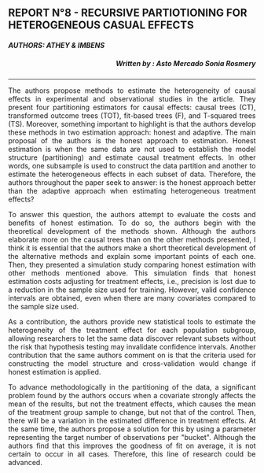 ## **REPORT N°8 - RECURSIVE PARTIOTIONING FOR HETEROGENEOUS CASUAL EFFECTS** ##

#### *AUTHORS: ATHEY & IMBENS*
##### <p style='text-align: right;'> Written by : Asto Mercado Sonia Rosmery

---
<p style='text-align: justify;'>The authors propose methods to estimate the heterogeneity of causal effects in experimental and observational studies in the article. They present four partitioning estimators for causal effects: causal trees (CT), transformed outcome trees (TOT), fit-based trees (F), and T-squared trees (TS). Moreover, something important to highlight is that the authors develop these methods in two estimation approach: honest and adaptive. The main proposal of the authors is the honest approach to estimation. Honest estimation is when the same data are not used to establish the model structure (partitioning) and estimate causal treatment effects. In other words, one subsample is used to construct the data partition and another to estimate the heterogeneous effects in each subset of data. Therefore, the authors throughout the paper seek to answer: is the honest approach better than the adaptive approach when estimating heterogeneous treatment effects?

<p style='text-align: justify;'>To answer this question, the authors attempt to evaluate the costs and benefits of honest estimation. To do so, the authors begin with the theoretical development of the methods shown. Although the authors elaborate more on the causal trees than on the other methods presented, I think it is essential that the authors make a short theoretical development of the alternative methods and explain some important points of each one. Then, they presented a simulation study comparing honest estimation with other methods mentioned above. This simulation finds that honest estimation costs adjusting for treatment effects, i.e., precision is lost due to a reduction in the sample size used for training. However, valid confidence intervals are obtained, even when there are many covariates compared to the sample size used.

<p style='text-align: justify;'>As a contribution, the authors provide new statistical tools to estimate the heterogeneity of the treatment effect for each population subgroup, allowing researchers to let the same data discover relevant subsets without the risk that hypothesis testing may invalidate confidence intervals. Another contribution that the same authors comment on is that the criteria used for constructing the model structure and cross-validation would change if honest estimation is applied.

<p style='text-align: justify;'>To advance methodologically in the partitioning of the data, a significant problem found by the authors occurs when a covariate strongly affects the mean of the results, but not the treatment effects, which causes the mean of the treatment group sample to change, but not that of the control. Then, there will be a variation in the estimated difference in treatment effects. At the same time, the authors propose a solution for this by using a parameter representing the target number of observations per "bucket". Although the authors find that this improves the goodness of fit on average, it is not certain to occur in all cases. Therefore, this line of research could be advanced.